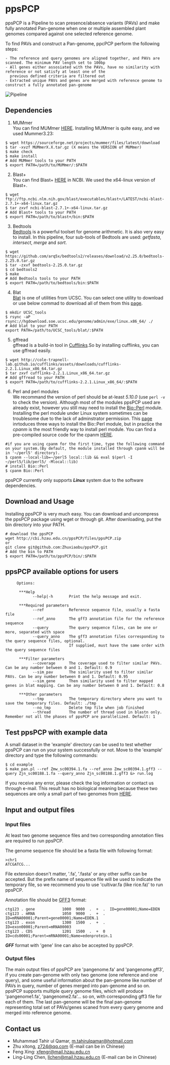 # ppsPCP

ppsPCP is a Pipeline to scan presence/absence variants (PAVs) and make fully annotated Pan-genome when one or multiple assembled plant genomes compared against one selected reference genome.

To find PAVs and construct a Pan-genome, ppcPCP perform the following steps: 
```
- The reference and query genomes are aligned together, and PAVs are scanned. The minimum PAV length set to 100bp
- All genes either assosiated with the PAVs, have no similarity with reference or not satisfy at least one of the 
  previous defined criteria are filtered out
- Extracted unique PAVs and genes are merged with reference genome to construct a fully annotated pan-genome
```
![Pipeline](ppsPCP/pipeline.png)

## Dependencies

1. MUMmer  
You can find MUMmer [HERE](http://mummer.sourceforge.net/). Installing MUMmer is quite easy, and we used Mummer3.23:
```
$ wget https://sourceforge.net/projects/mummer/files/latest/download
$ tar -xvzf MUMmerX.X.tar.gz (X means the VERSION of MUMmer)
$ make check
$ make install
# Add MUMmer tools to your PATH
$ export PATH=/path/to/MUMmer/:$PATH
```
2. Blast+  
You can find Blast+ [HERE](https://blast.ncbi.nlm.nih.gov/Blast.cgi) in NCBI. We used the x64-linux version of Blast+.
```
$ wget ftp://ftp.ncbi.nlm.nih.gov/blast/executables/blast+/LATEST/ncbi-blast-2.7.1+-x64-linux.tar.gz
$ tar zxvf ncbi-blast-2.7.1+-x64-linux.tar.gz
# Add Blast+ tools to your PATH
$ export PATH=/path/to/blast+/bin:$PATH
```
3. Bedtools  
[Bedtools](https://bedtools.readthedocs.io/en/latest/) is a powerful toolset for genome arithmetic. It is also very easy to install. In this pipeline, four sub-tools of Bedtools are used: *getfasta*, *intersect*, *merge* and *sort*.
```
$ wget https://github.com/arq5x/bedtools2/releases/download/v2.25.0/bedtools-2.25.0.tar.gz
$ tar -zxvf bedtools-2.25.0.tar.gz
$ cd bedtools2
$ make
# Add Bedtools tools to your PATH
$ export PATH=/path/to/bedtools/bin:$PATH
```
4. Blat  
[Blat](https://en.wikipedia.org/wiki/BLAT_(bioinformatics)) is one of utilities from UCSC. You can select one utility to download or use below commad to download all of them from this [page](http://hgdownload.soe.ucsc.edu/admin/exe/linux.x86_64/).
```
$ mkdir UCSC_tools
$ rsync -aP rsync://hgdownload.soe.ucsc.edu/genome/admin/exe/linux.x86_64/ ./
# Add blat to your PATH
export PATH=/path/to/UCSC_tools/blat/:$PATH
```
5. gffread  
gffread is a build-in tool in [Cufflinks](http://cole-trapnell-lab.github.io/cufflinks/manual/).So by installing cufflinks, you can use gffread easily.
```
$ wget http://cole-trapnell-lab.github.io/cufflinks/assets/downloads/cufflinks-2.2.1.Linux_x86_64.tar.gz
$ tar zxvf cufflinks-2.2.1.Linux_x86_64.tar.gz
# Add gffread to your PATH
$ export PATH=/path/to/cufflinks-2.2.1.Linux_x86_64/:$PATH
```
6. Perl and perl modules  
We recommand the version of perl should be at-least *5.10.0* (use `perl -v` to check the version). 
Although most of the modules ppsPCP used are already exist, however you still may need to install the [Bio::Perl](http://www.bioperl.org/) module. 
Installing the perl module under Linux system sometimes can be troublesome due to the lack of adminstrator permission. 
This [page](https://bioperl.org/INSTALL.html) inrtoduces three ways to install the Bio::Perl module, but in practice the *cpanm* is the most friendly way to install perl module. You can find a pre-compiled source code for the cpanm [HERE](https://github.com/miyagawa/cpanminus/tree/devel/App-cpanminus).
```
#if you are using cpanm for the first time, type the following command on your system.(By default, the module installed through cpanm will be in '~/perl5' directory).
$ cpanm --local-lib=~/perl5 local::lib && eval $(perl -I ~/perl5/lib/perl5/ -Mlocal::lib)
# install Bio::Perl
$ cpanm Bio::Perl
```
ppsPCP currently only supports ***Linux*** system due to the software dependencies.

## Download and Usage
Installing ppsPCP is very much easy. You can download and uncompress the ppsPCP package using wget or through git. 
After downloading, put the bin directory into your PATH.
```
# download the ppsPCP
wget http://cbi.hzau.edu.cn/ppsPCP/files/ppsPCP.zip
or
git clone git@github.com:Zhuxiaobu/ppsPCP.git
# Add the bin to PATH
$ export PATH=/path/to/ppsPCP/bin/:$PATH
```

## ppsPCP available options for users
```
     Options:

      ***Help
            --help|-h       Print the help message and exit.

      ***Required parameters
            --ref           Reference sequence file, usually a fasta file
            --ref_anno      The gff3 annotation file for the reference sequence
            --query         The query sequence files, can be one or more, separated with space
            --query_anno    The gff3 annotation files corresponding to the query sequence files, optional. 
                            If supplied, must have the same order with the query sequence files

      ***Filter parameters
            --coverage      The coverage used to filter similar PAVs. Can be any number between 0 and 1. Default: 0.9
            --sim_pav       The similarity used to filter similar PAVs. Can be any number between 0 and 1. Default: 0.95
            --sim_gene      Then similarity used to filter mapped genes in blat mapping. Can be any number between 0 and 1. Default: 0.8

      ***Other parameters
            --tmp           The temporary directory where you want to save the temporary files. Default: ./tmp
            --no_tmp        Delete tmp file when job finished
            --thread        The number of thread used in blastn only. Remember not all the phases of ppsPCP are parallelized. Default: 1

```

## Test ppsPCP with example data
A small dataset in the 'example' directory can be used to test whether ppsPCP can run on your system successfully or not. Move to the 'example' directory and type the following commands:
```
$ cd example
$ make_pan.pl --ref Zmw_sc00394.1.fa --ref_anno Zmw_sc00394.1.gff3 --query Zjn_sc00188.1.fa --query_anno Zjn_sc00188.1.gff3 &> run.log
```
If you receive any error, please check the log information or contact us through e-mail. 
This result has no biological meaning because these two sequences are only a small part of two genomes from [HERE](http://zoysia.kazusa.or.jp/ "zoysia").

## Input and output files
### Input files
At least two genome sequence files and two corresponding annotation files are required to run ppsPCP.

The genome sequence file should be a fasta file with following format:
```
>chr1
ATCGATCG...
```
File extension doesn't matter, '.fa', '.fasta' or any other suffix can be accepted. But the prefix name of sequence file will be used to indicate the temporary file, so we recommend you to use 'cultivar.fa (like rice.fa)' to run ppsPCP.

Annotation file should be [GFF3](https://github.com/The-Sequence-Ontology/Specifications/blob/master/gff3.md 'GFF3') format:
```
ctg123 . gene            1000  9000  .  +  .  ID=gene00001;Name=EDEN
ctg123 . mRNA            1050  9000  .  +  .  ID=mRNA00001;Parent=gene00001;Name=EDEN.1
ctg123 . exon            1300  1500  .  +  .  ID=exon00001;Parent=mRNA00003
ctg123 . CDS             1201  1500  .  +  0  ID=cds00001;Parent=mRNA00001;Name=edenprotein.1
```
***GFF*** format with 'gene' line can also be accepted by ppsPCP.
### Output files

The main output files of ppsPCP are 'pangenome.fa' and 'pangenome.gff3', if you create pan-genome with only two genome (one reference and one query), and some useful information about the pan-genome like number of PAVs in query, number of genes merged into pan-genome and so on. ppsPCP supports multiple query genome files, which will produce 'pangenome1.fa', 'pangenome2.fa'... so on, with corresponding gff3 file for each of them. The last pan-genome will be the final pan-genome representing total set of PAVs/genes scaned from every query genome and merged into reference genome. 

## Contact us
- Muhammad Tahir ul Qamar, m.tahirulqamar@hotmail.com
- Zhu xitong, z724@qq.com (E-mail can be in Chinese)
- Feng Xing: xfengr@mail.hzau.edu.cn<br>
- Ling-Ling Chen, llchen@mail.hzau.edu.cn (E-mail can be in Chinese)
